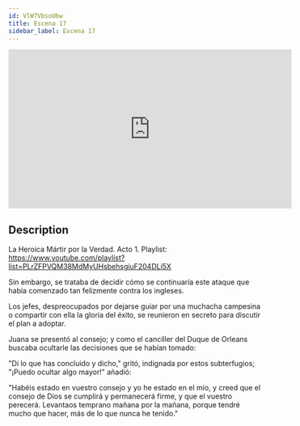 ```yaml
---
id: VlW7VbsoUbw
title: Escena 17
sidebar_label: Escena 17
---
```


<iframe
  width="560"
  height="315"
  src="https://www.youtube.com/embed/VlW7VbsoUbw"
  title="YouTube video player"
  frameborder="0"
  allow="accelerometer; autoplay; clipboard-write; encrypted-media; gyroscope; picture-in-picture; web-share"
  referrerpolicy="strict-origin-when-cross-origin"
  allowfullscreen
></iframe>

## Description

La Heroica Mártir por la Verdad. Acto 1.
Playlist: https://www.youtube.com/playlist?list=PLrZFPVQM38MdMyUHsbehsgiuF204DLi5X

Sin embargo, se trataba de decidir cómo se continuaría este ataque que había comenzado tan felizmente contra los ingleses.

Los jefes, despreocupados por dejarse guiar por una muchacha campesina o compartir con ella la gloria del éxito, se reunieron en secreto para discutir el plan a adoptar.

Juana se presentó al consejo; y como el canciller del Duque de Orleans buscaba ocultarle las decisiones que se habían tomado:

"Di lo que has concluido y dicho," gritó, indignada por estos subterfugios; "¡Puedo ocultar algo mayor!" añadió:

"Habéis estado en vuestro consejo y yo he estado en el mío, y creed que el consejo de Dios se cumplirá y permanecerá firme, y que el vuestro perecerá. Levantaos temprano mañana por la mañana, porque tendré mucho que hacer, más de lo que nunca he tenido."
